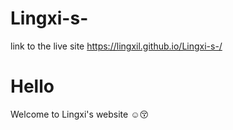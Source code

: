 # Lingxi-s-
link to the live site https://lingxil.github.io/Lingxi-s-/

# Hello
Welcome to Lingxi's website :relaxed::kissing_closed_eyes:

